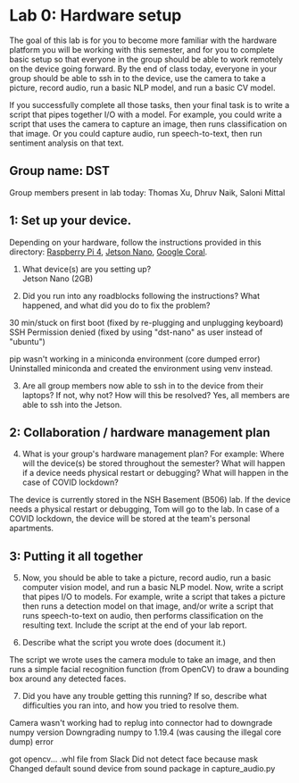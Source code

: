 Lab 0: Hardware setup
===
The goal of this lab is for you to become more familiar with the hardware platform you will be working with this semester, and for you to complete basic setup so that everyone in the group should be able to work remotely on the device going forward. By the end of class today, everyone in your group should be able to ssh in to the device, use the camera to take a picture, record audio, run a basic NLP model, and run a basic CV model. 

If you successfully complete all those tasks, then your final task is to write a script that pipes together I/O with a model. For example, you could write a script that uses the camera to capture an image, then runs classification on that image. Or you could capture audio, run speech-to-text, then run sentiment analysis on that text.

**Group name: DST**
---
Group members present in lab today: Thomas Xu, Dhruv Naik, Saloni Mittal

1: Set up your device.
----
Depending on your hardware, follow the instructions provided in this directory: [Raspberry Pi 4](https://github.com/strubell/11-767/blob/main/labs/lab0-setup/setup-rpi4.md), [Jetson Nano](https://github.com/strubell/11-767/blob/main/labs/lab0-setup/setup-jetson.md), [Google Coral](https://coral.ai/docs/dev-board/get-started/). 
1. What device(s) are you setting up?  
Jetson Nano (2GB)  

2. Did you run into any roadblocks following the instructions? What happened, and what did you do to fix the problem?  

30 min/stuck on first boot (fixed by re-plugging and unplugging keyboard)
SSH Permission denied (fixed by using "dst-nano" as user instead of "ubuntu")


pip wasn't working in a miniconda environment (core dumped error)
Uninstalled  miniconda and created the environment using venv instead.


3. Are all group members now able to ssh in to the device from their laptops? If not, why not? How will this be resolved?
Yes, all members are able to ssh into the Jetson.

2: Collaboration / hardware management plan
----
4. What is your group's hardware management plan? For example: Where will the device(s) be stored throughout the semester? What will happen if a device needs physical restart or debugging? What will happen in the case of COVID lockdown?  

The device is currently stored in the NSH Basement (B506) lab. If the device needs a physical restart or debugging, Tom will go to the lab. In case of a COVID lockdown, the device will be stored at the team's personal apartments. 


3: Putting it all together
----
5. Now, you should be able to take a picture, record audio, run a basic computer vision model, and run a basic NLP model. Now, write a script that pipes I/O to models. For example, write a script that takes a picture then runs a detection model on that image, and/or write a script that runs speech-to-text on audio, then performs classification on the resulting text. Include the script at the end of your lab report.

6. Describe what the script you wrote does (document it.)  

The script we wrote uses the camera module to take an image, and then runs a simple facial recognition function (from OpenCV) to draw a bounding box around any detected faces.  

7. Did you have any trouble getting this running? If so, describe what difficulties you ran into, and how you tried to resolve them.


Camera wasn't working
had to replug into connector
had to downgrade numpy version
Downgrading numpy to 1.19.4 (was causing the illegal core dump) error

got opencv... .whl file from Slack
Did not detect face because mask
Changed default sound device from sound package in capture_audio.py
